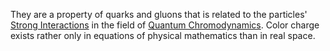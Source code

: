 They are a property of quarks and gluons that is related to the particles' [Strong Interactions](../Strong%20Interactions.md) in the field of [Quantum Chromodynamics](Quantum%20Chromodynamics.md). Color charge exists rather only in equations of physical mathematics than in real space. 